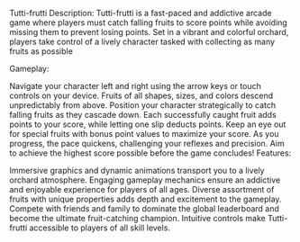 Tutti-frutti
Description: Tutti-frutti is a fast-paced and addictive arcade game where players must catch falling fruits to score points while avoiding missing them to prevent losing points. Set in a vibrant and colorful orchard, players take control of a lively character tasked with collecting as many fruits as possible

Gameplay:

Navigate your character left and right using the arrow keys or touch controls on your device. Fruits of all shapes, sizes, and colors descend unpredictably from above. Position your character strategically to catch falling fruits as they cascade down. Each successfully caught fruit adds points to your score, while letting one slip deducts points. Keep an eye out for special fruits with bonus point values to maximize your score. As you progress, the pace quickens, challenging your reflexes and precision. Aim to achieve the highest score possible before the game concludes! Features:

Immersive graphics and dynamic animations transport you to a lively orchard atmosphere. Engaging gameplay mechanics ensure an addictive and enjoyable experience for players of all ages. Diverse assortment of fruits with unique properties adds depth and excitement to the gameplay. Compete with friends and family to dominate the global leaderboard and become the ultimate fruit-catching champion. Intuitive controls make Tutti-frutti accessible to players of all skill levels.

